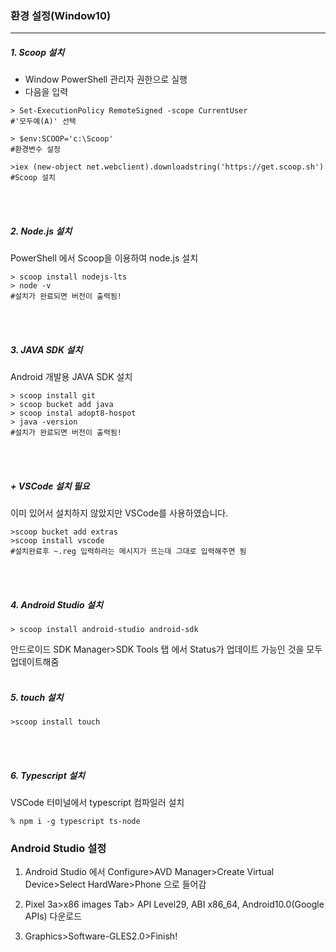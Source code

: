 
### 환경 설정(Window10)
-----
##### 1. Scoop 설치
* Window PowerShell 관리자 권한으로 실행
* 다음을 입력
```
> Set-ExecutionPolicy RemoteSigned -scope CurrentUser
#'모두예(A)' 선택

> $env:SCOOP='c:\Scoop'
#환경변수 설정

>iex (new-object net.webclient).downloadstring('https://get.scoop.sh')
#Scoop 설치
```
<br/><br/>

##### 2. Node.js 설치
PowerShell 에서 Scoop을 이용하여 node.js 설치
```
> scoop install nodejs-lts
> node -v
#설치가 완료되면 버전이 출력됨!

```
<br/><br/>
##### 3. JAVA SDK 설치
Android 개발용 JAVA SDK 설치

```
> scoop install git
> scoop bucket add java
> scoop instal adopt8-hospot
> java -version
#설치가 완료되면 버전이 출력됨!
```
<br/><br/>
##### + VSCode 설치 필요
이미 있어서 설치하지 않았지만 VSCode를 사용하였습니다.
```
>scoop bucket add extras
>scoop install vscode
#설치완료후 ~.reg 입력하라는 메시지가 뜨는데 그대로 입력해주면 됨
```
<br/><br/>

##### 4. Android Studio 설치
```
> scoop install android-studio android-sdk
```
안드로이드 SDK Manager>SDK Tools 탭 에서 Status가 업데이트 가능인 것을 모두 업데이트해줌
<br/><br/>

##### 5. touch 설치
```
>scoop install touch
```
<br/><br/>

##### 6. Typescript 설치
VSCode 터미널에서 typescript 컴파일러 설치
```
% npm i -g typescript ts-node
```



### Android Studio 설정

1. Android Studio 에서 Configure>AVD Manager>Create Virtual Device>Select HardWare>Phone 으로 들어감

2. Pixel 3a>x86 images Tab> API Level29, ABI x86_64, Android10.0(Google APIs) 다운로드

3. Graphics>Software-GLES2.0>Finish!

